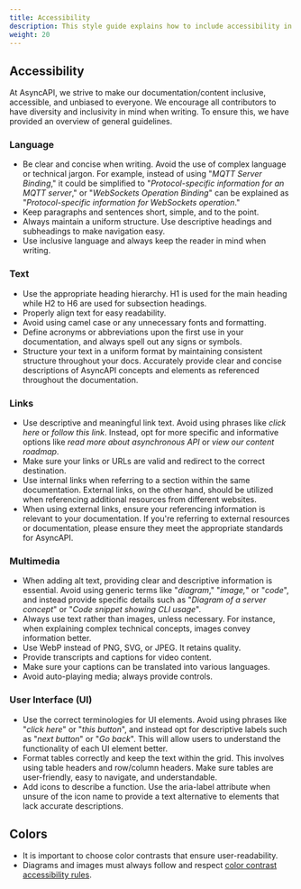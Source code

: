 ```yaml
---
title: Accessibility
description: This style guide explains how to include accessibility in the documentation.
weight: 20
---
```


## Accessibility

At AsyncAPI, we strive to make our documentation/content inclusive, accessible, and unbiased to everyone. We encourage all contributors to have diversity and inclusivity in mind when writing. To ensure this, we have provided an overview of general guidelines.

### Language
- Be clear and concise when writing. Avoid the use of complex language or technical jargon. For example, instead of using "*MQTT Server Binding*," it could be simplified to "*Protocol-specific information for an MQTT server*," or "*WebSockets Operation Binding*" can be explained as "*Protocol-specific information for WebSockets operation*."
- Keep paragraphs and sentences short, simple, and to the point.
- Always maintain a uniform structure. Use descriptive headings and subheadings to make navigation easy.
- Use inclusive language and always keep the reader in mind when writing. 


### Text
- Use the appropriate heading hierarchy. H1 is used for the main heading while H2 to H6 are used for subsection headings. 
- Properly align text for easy readability.
- Avoid using camel case or any unnecessary fonts and formatting.
- Define acronyms or abbreviations upon the first use in your documentation, and always spell out any signs or symbols.
- Structure your text in a uniform format by maintaining consistent structure throughout your docs. Accurately provide clear and concise descriptions of AsyncAPI concepts and elements as referenced throughout the documentation. 

### Links
- Use descriptive and meaningful link text. Avoid using phrases like *click here* or *follow this link*. Instead, opt for more specific and informative options like *read more about asynchronous API* or *view our content roadmap*.
- Make sure your links or URLs are valid and redirect to the correct destination.
- Use internal links when referring to a section within the same documentation. External links, on the other hand, should be utilized when referencing additional resources from different websites.
- When using external links, ensure your referencing information is relevant to your documentation. If you're referring to external resources or documentation, please ensure they meet the appropriate standards for AsyncAPI.

### Multimedia
- When adding alt text, providing clear and descriptive information is essential. Avoid using generic terms like "*diagram*," "*image,*" or "*code*", and instead provide specific details such as "*Diagram of a server concept*" or "*Code snippet showing CLI usage*".
- Always use text rather than images, unless necessary. For instance, when explaining complex technical concepts, images convey information better. 
- Use WebP instead of PNG, SVG, or JPEG. It retains quality.
- Provide transcripts and captions for video content.
- Make sure your captions can be translated into various languages.
- Avoid auto-playing media; always provide controls.

### User Interface (UI)
- Use the correct terminologies for UI elements. Avoid using phrases like "*click here*" or "*this button*", and instead opt for descriptive labels such as "*next button*" or "*Go back*". This will allow users to understand the functionality of each UI element better.
- Format tables correctly and keep the text within the grid. This involves using table headers and row/column headers. Make sure tables are user-friendly, easy to navigate, and understandable.
-  Add icons to describe a function. Use the aria-label attribute when unsure of the icon name to provide a text alternative to elements that lack accurate descriptions.

## Colors
- It is important to choose color contrasts that ensure user-readability.
- Diagrams and images must always follow and respect [color contrast accessibility rules](https://webaim.org/resources/contrastchecker/).
